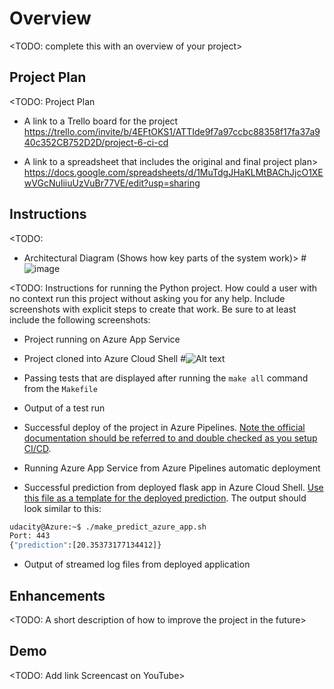 # Overview

<TODO: complete this with an overview of your project>

## Project Plan
<TODO: Project Plan

* A link to a Trello board for the project
https://trello.com/invite/b/4EFtOKS1/ATTIde9f7a97ccbc88358f17fa37a940c352CB752D2D/project-6-ci-cd

* A link to a spreadsheet that includes the original and final project plan>
https://docs.google.com/spreadsheets/d/1MuTdgJHaKLMtBAChJjcO1XEwVGcNuIiiuUzVuBr77VE/edit?usp=sharing

## Instructions

<TODO:  
* Architectural Diagram (Shows how key parts of the system work)>
#![image](udacityproject6/Screenshots/Architecture.jpg)

<TODO:  Instructions for running the Python project.  How could a user with no context run this project without asking you for any help.  Include screenshots with explicit steps to create that work. Be sure to at least include the following screenshots:

* Project running on Azure App Service

* Project cloned into Azure Cloud Shell
#![Alt text](udacityproject6/Screenshots/Clone_repo.png?raw=true "Optional Title")

* Passing tests that are displayed after running the `make all` command from the `Makefile`

* Output of a test run

* Successful deploy of the project in Azure Pipelines.  [Note the official documentation should be referred to and double checked as you setup CI/CD](https://docs.microsoft.com/en-us/azure/devops/pipelines/ecosystems/python-webapp?view=azure-devops).

* Running Azure App Service from Azure Pipelines automatic deployment

* Successful prediction from deployed flask app in Azure Cloud Shell.  [Use this file as a template for the deployed prediction](https://github.com/udacity/nd082-Azure-Cloud-DevOps-Starter-Code/blob/master/C2-AgileDevelopmentwithAzure/project/starter_files/flask-sklearn/make_predict_azure_app.sh).
The output should look similar to this:

```bash
udacity@Azure:~$ ./make_predict_azure_app.sh
Port: 443
{"prediction":[20.35373177134412]}
```

* Output of streamed log files from deployed application

> 

## Enhancements

<TODO: A short description of how to improve the project in the future>

## Demo 

<TODO: Add link Screencast on YouTube>


